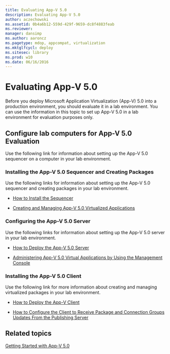 ```yaml
---
title: Evaluating App-V 5.0
description: Evaluating App-V 5.0
author: aczechowski
ms.assetid: 0b4a6b12-559d-429f-9659-dc8f4883feab
ms.reviewer: 
manager: dansimp
ms.author: aaroncz
ms.pagetype: mdop, appcompat, virtualization
ms.mktglfcycl: deploy
ms.sitesec: library
ms.prod: w10
ms.date: 06/16/2016
---
```



# Evaluating App-V 5.0


Before you deploy Microsoft Application Virtualization (App-V) 5.0 into a production environment, you should evaluate it in a lab environment. You can use the information in this topic to set up App-V 5.0 in a lab environment for evaluation purposes only.

## Configure lab computers for App-V 5.0 Evaluation


Use the following link for information about setting up the App-V 5.0 sequencer on a computer in your lab environment.

### Installing the App-V 5.0 Sequencer and Creating Packages

Use the following links for information about setting up the App-V 5.0 sequencer and creating packages in your lab environment.

-   [How to Install the Sequencer](how-to-install-the-sequencer-beta-gb18030.md)

-   [Creating and Managing App-V 5.0 Virtualized Applications](creating-and-managing-app-v-50-virtualized-applications.md)

### <a href="" id="configuring-the-app-v-5-0-server-"></a>Configuring the App-V 5.0 Server

Use the following links for information about setting up the App-V 5.0 server in your lab environment.

-   [How to Deploy the App-V 5.0 Server](how-to-deploy-the-app-v-50-server-50sp3.md)

-   [Administering App-V 5.0 Virtual Applications by Using the Management Console](administering-app-v-50-virtual-applications-by-using-the-management-console.md)

### Installing the App-V 5.0 Client

Use the following link for more information about creating and managing virtualized packages in your lab environment.

-   [How to Deploy the App-V Client](how-to-deploy-the-app-v-client-gb18030.md)

-   [How to Configure the Client to Receive Package and Connection Groups Updates From the Publishing Server](how-to-configure-the-client-to-receive-package-and-connection-groups-updates-from-the-publishing-server-beta.md)






## Related topics


[Getting Started with App-V 5.0](getting-started-with-app-v-50--rtm.md)

 

 





